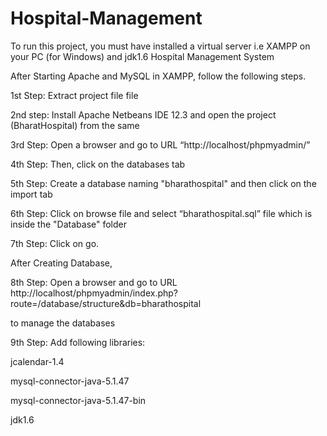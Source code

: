 # Hospital-Management
To run this project, you must have installed a virtual server i.e XAMPP on your PC (for Windows) and jdk1.6 Hospital Management System

After Starting Apache and MySQL in XAMPP, follow the following steps.

1st Step: Extract project file file

2nd step: Install Apache Netbeans IDE 12.3 and open the project (BharatHospital) from the same

3rd Step: Open a browser and go to URL “http://localhost/phpmyadmin/”

4th Step: Then, click on the databases tab

5th Step: Create a database naming "bharathospital" and then click on the import tab

6th Step: Click on browse file and select “bharathospital.sql” file which is inside the "Database" folder

7th Step: Click on go.

After Creating Database,

8th Step: Open a browser and go to URL
 http://localhost/phpmyadmin/index.php?route=/database/structure&db=bharathospital

to manage the databases

9th Step:
Add following libraries:

jcalendar-1.4

mysql-connector-java-5.1.47

mysql-connector-java-5.1.47-bin

jdk1.6



